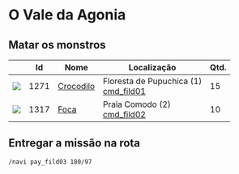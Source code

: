 # O Vale da Agonia

## Matar os monstros

| | Id | Nome | Localização | Qtd. |
| - | - | - | - | - |
| <img src="https://file5s.ratemyserver.net/mobs/1271.gif"> | 1271 | <a href="https://ratemyserver.net/mob_db.php?mob_id=1271&small=1&back=1" target="_blank">Crocodilo</a> | Floresta de Pupuchica (1)<br><a href="https://ratemyserver.net/index.php?page=npc_shop_warp&map=cmd_fild01" target="_blank">cmd_fild01</a> | 15 |
| <img src="https://file5s.ratemyserver.net/mobs/1317.gif"> | 1317 | <a href="https://ratemyserver.net/mob_db.php?mob_id=1317&small=1&back=1" target="_blank">Foca</a> | Praia Comodo (2)<br><a href="https://ratemyserver.net/index.php?page=npc_shop_warp&map=cmd_fild02" target="_blank">cmd_fild02</a> | 10 |

## Entregar a missão na rota

```
/navi pay_fild03 180/97
```

